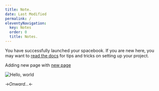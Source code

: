 ```yaml
---
title: Note.
date: Last Modified 
permalink: /
eleventyNavigation:
  key: Notes 
  order: 0
  title: Notes.
---
```

You have successfully launched your spacebook. If you are new here, you may want to [read the docs](https://spacebook.app/) for tips and tricks on setting up your project.

Adding new page with [new page](content/pages/newPage)

![Hello, world](/content/images/hello.jpg)

->*Onward...*<-



